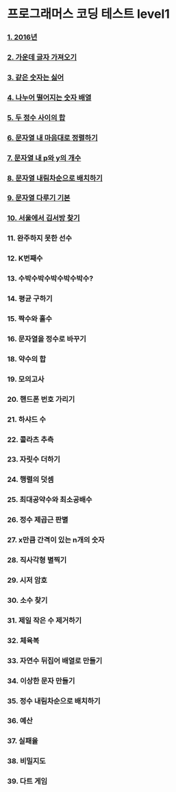 # 프로그래머스 코딩 테스트 level1

### [1. 2016년](https://github.com/k0102575/Programmers/blob/master/level1/1_year2016.js)

### [2. 가운데 글자 가져오기](https://github.com/k0102575/Programmers/blob/master/level1/2_getMiddleLetter.js)

### [3. 같은 숫자는 싫어](https://github.com/k0102575/Programmers/blob/master/level1/3_iHateSameNumbers.js)

### [4. 나누어 떨어지는 숫자 배열](https://github.com/k0102575/Programmers/blob/master/level1/4_fallingNumberArray.js)

### [5. 두 정수 사이의 합](https://github.com/k0102575/Programmers/blob/master/level1/5_sumTwoIntegers.js)

### [6. 문자열 내 마음대로 정렬하기](https://github.com/k0102575/Programmers/blob/master/level1/6_stringMyWay.js)

### [7. 문자열 내 p와 y의 개수](https://github.com/k0102575/Programmers/blob/master/level1/7_number-of-P-and-Y-in-string.js)

### [8. 문자열 내림차순으로 배치하기](https://github.com/k0102575/Programmers/blob/master/level1/8_stringDescending.js)

### [9. 문자열 다루기 기본](https://github.com/k0102575/Programmers/blob/master/level1/9_stringHandling.js)

### [10. 서울에서 김서방 찾기](https://github.com/k0102575/Programmers/blob/master/level1/10_kimSeobang.js)

### 11. 완주하지 못한 선수

### 12. K번째수

### 13. 수박수박수박수박수박수?

### 14. 평균 구하기

### 15. 짝수와 홀수

### 16. 문자열을 정수로 바꾸기

### 18. 약수의 합

### 19. 모의고사

### 20. 핸드폰 번호 가리기

### 21. 하샤드 수

### 22. 콜라츠 추측

### 23. 자릿수 더하기

### 24. 행렬의 덧셈

### 25. 최대공약수와 최소공배수

### 26. 정수 제곱근 판별

### 27. x만큼 간격이 있는 n개의 숫자

### 28. 직사각형 별찍기

### 29. 시저 암호

### 30. 소수 찾기

### 31. 제일 작은 수 제거하기

### 32. 체육복

### 33. 자연수 뒤집어 배열로 만들기

### 34. 이상한 문자 만들기

### 35. 정수 내림차순으로 배치하기

### 36. 예산

### 37. 실패율

### 38. 비밀지도

### 39. 다트 게임